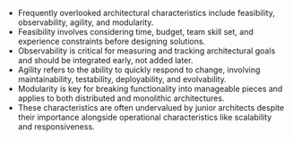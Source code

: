 - Frequently overlooked architectural characteristics include feasibility, observability, agility, and modularity.
- Feasibility involves considering time, budget, team skill set, and experience constraints before designing solutions.
- Observability is critical for measuring and tracking architectural goals and should be integrated early, not added later.
- Agility refers to the ability to quickly respond to change, involving maintainability, testability, deployability, and evolvability.
- Modularity is key for breaking functionality into manageable pieces and applies to both distributed and monolithic architectures.
- These characteristics are often undervalued by junior architects despite their importance alongside operational characteristics like scalability and responsiveness.